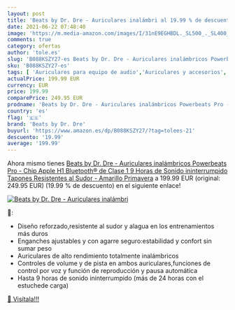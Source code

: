 ```yaml
---
layout: post
title: 'Beats by Dr. Dre - Auriculares inalámbri al 19.99 % de descuento'
date: 2021-06-22 07:48:40
image: 'https://m.media-amazon.com/images/I/31nE9EGHBDL._SL500_._SL400_.jpg'
comments: true
category: ofertas
author: 'tole.es'
slug: 'B088KSZY27-es Beats by Dr. Dre - Auriculares inalámbricos Powerbeats Pro...'
sku: 'B088KSZY27-es'
tags: [ 'Auriculares para equipo de audio','Auriculares y accesorios','Electrónica','apple','beats by dr. dre', ]
actualPrice: 199.99 EUR
currency: EUR
price: 199.99
comparePrice: 249.95 EUR
prodname: 'Beats by Dr. Dre - Auriculares inalámbricos Powerbeats Pro - Chip Apple H1  Bluetooth® de Clase 1  9 Horas de Sonido ininterrumpido  Tapones Resistentes al Sudor - Amarillo Primavera'
country: 'es'
flag: '🇪🇸'
brand: 'Beats by Dr. Dre'
buyurl: 'https://www.amazon.es/dp/B088KSZY27/?tag=tolees-21'
descuento: '19.99'
average: '199.99'
---
```


Ahora mismo tienes [Beats by Dr. Dre - Auriculares inalámbricos Powerbeats Pro - Chip Apple H1  Bluetooth® de Clase 1  9 Horas de Sonido ininterrumpido  Tapones Resistentes al Sudor - Amarillo Primavera](https://www.amazon.es/dp/B088KSZY27/?tag=tolees-21) a 199.99 EUR (original: 249.95 EUR) (19.99 %  de descuento) en el siguiente enlace!

[![Beats by Dr. Dre - Auriculares inalámbri](https://m.media-amazon.com/images/I/31nE9EGHBDL._SL500_._SL400_.jpg)](https://www.amazon.es/dp/B088KSZY27/?tag=tolees-21)

🔎:

- Diseño reforzado,resistente al sudor y alagua en los entrenamientos más duros
- Enganches ajustables y con agarre seguro:estabilidad y confort sin sumar peso
- Auriculares de alto rendimiento totalmente inalámbricos
- Controles de volume y de pista en ambos auriculares,funciones de control por voz y función de reproducción y pausa automática
- Hasta 9 horas de sonido ininterrumpido (más de 24 horas con el estuchede carga)

[🛒 Visítala!!!](https://www.amazon.es/dp/B088KSZY27/?tag=tolees-21)
